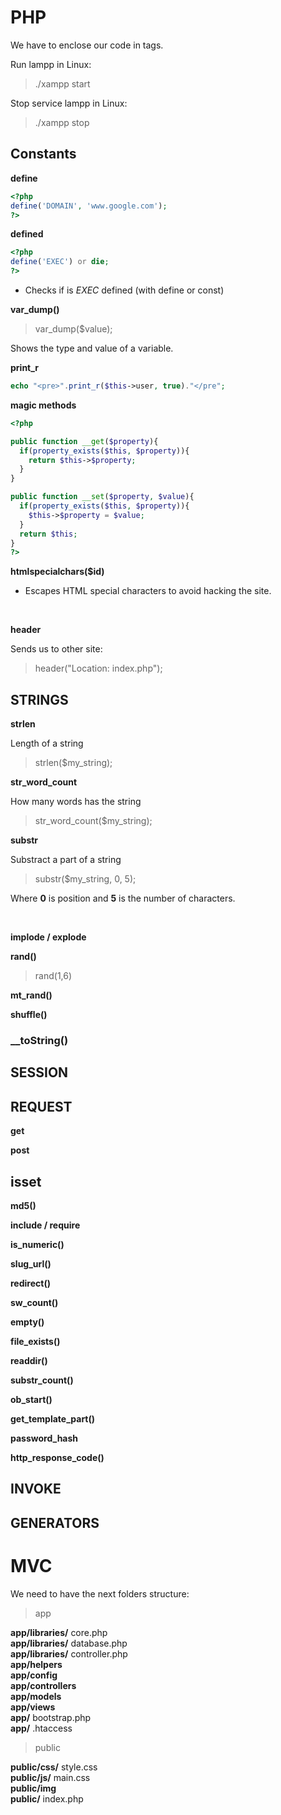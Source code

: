 # PHP

We have to enclose our code in __<?php__ and __?>__ tags.

Run lampp in Linux: <br/>

>./xampp start

Stop service lampp in Linux: <br/>

>./xampp stop

 

## Constants

__define__ <br/>

```php
<?php 
define('DOMAIN', 'www.google.com');
?>
```

__defined__ <br/>

```php
<?php 
define('EXEC') or die;
?>
```

* Checks if is _EXEC_ defined (with define or const)

__var_dump()__ <br/>

>var_dump($value);

Shows the type and value of a variable. <br/>

__print_r__ <br/>

```php
echo "<pre>".print_r($this->user, true)."</pre";
```

__magic methods__ <br/>

```php
<?php 

public function __get($property){
  if(property_exists($this, $property)){
    return $this->$property;
  }
}

public function __set($property, $value){
  if(property_exists($this, $property)){
    $this->$property = $value;
  }
  return $this;
}
?>
```

__htmlspecialchars($id)__ <br/>

* Escapes HTML special characters to avoid hacking the site.
<br/>

__header__ <br/>

Sends us to other site: <br/>

>header("Location: index.php");

## STRINGS

__strlen__ <br/>

Length of a string <br/>

>strlen($my_string);

__str_word_count__ <br/>

How many words has the string <br/>

>str_word_count($my_string);


__substr__ <br/>

Substract a part of a string <br/>

>substr($my_string, 0, 5);

Where __0__ is position and __5__ is the number of characters. <br/>

<br/>

__implode / explode__ <br/>

__rand()__ <br/>

>rand(1,6)

__mt_rand()__ <br/>

__shuffle()__ <br/>

### __toString()


## SESSION

## REQUEST

__get__ <br/>

__post__ <br/>


## isset

__md5()__ <br/>


__include / require__ <br/>

__is_numeric()__ <br/>

__slug_url()__ <br/>

__redirect()__ <br/>

__sw_count()__ <br/>

__empty()__ <br/>

__file_exists()__ <br/>

__readdir()__ <br/>

__substr_count()__ <br/>

__ob_start()__ <br/>

__get_template_part()__ <br/>

__password_hash__ <br/>

__http_response_code()__ <br/>



## INVOKE


## GENERATORS




# MVC

We need to have the next folders structure: <br/>

>app

__app/libraries/__ core.php <br/>
__app/libraries/__ database.php <br/>
__app/libraries/__ controller.php <br/>
__app/helpers__ <br/>
__app/config__ <br/>
__app/controllers__ <br/>
__app/models__ <br/>
__app/views__ <br/>
__app/__ bootstrap.php <br/>
__app/__ .htaccess <br/>

>public

__public/css/__ style.css <br/>
__public/js/__ main.css <br/>
__public/img__ <br/>
__public/__ index.php <br/>





